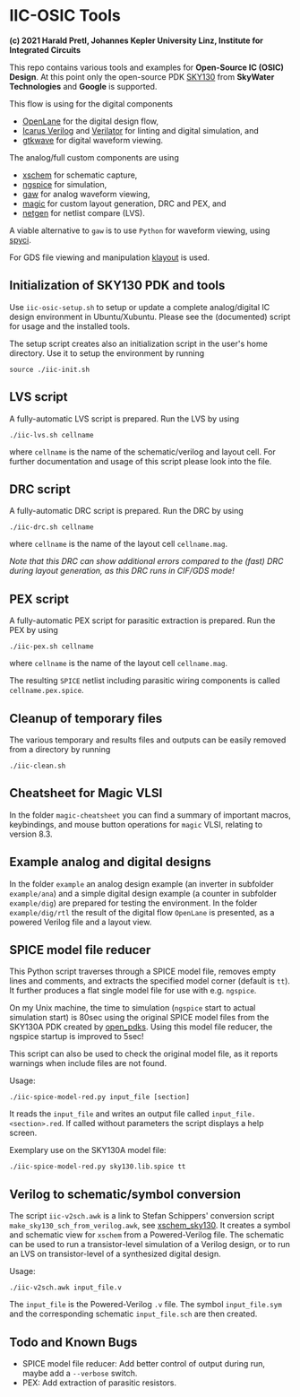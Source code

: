 # IIC-OSIC Tools

**(c) 2021 Harald Pretl, Johannes Kepler University Linz, Institute for Integrated Circuits**

This repo contains various tools and examples for **Open-Source IC (OSIC) Design**. At this point only the open-source PDK [SKY130](https://github.com/google/skywater-pdk) from **SkyWater Technologies** and **Google** is supported.

This flow is using for the digital components
* [OpenLane](https://github.com/The-OpenROAD-Project/OpenLane) for the digital design flow,
* [Icarus Verilog](http://iverilog.icarus.com) and [Verilator](https://www.veripool.org/verilator/) for linting and digital simulation, and
* [gtkwave](http://gtkwave.sourceforge.net) for digital waveform viewing.

The analog/full custom components are using
* [xschem](https://github.com/StefanSchippers/xschem) for schematic capture,
* [ngspice](http://ngspice.sourceforge.net) for simulation,
* [gaw](https://github.com/StefanSchippers/xschem-gaw) for analog waveform viewing,
* [magic](https://github.com/RTimothyEdwards/magic) for custom layout generation, DRC and PEX, and
* [netgen](https://github.com/RTimothyEdwards/netgen) for netlist compare (LVS).

A viable alternative to `gaw` is to use `Python` for waveform viewing, using [spyci](https://github.com/gmagno/spyci).

For GDS file viewing and manipulation [klayout](https://www.klayout.de) is used.

## Initialization of SKY130 PDK and tools

Use `iic-osic-setup.sh` to setup or update a complete analog/digital IC design environment in Ubuntu/Xubuntu. Please see the (documented) script for usage and the installed tools.

The setup script creates also an initialization script in the user's home directory. Use it to setup the environment by running

```shell
source ./iic-init.sh
```

## LVS script

A fully-automatic LVS script is prepared. Run the LVS by using 

```shell
./iic-lvs.sh cellname
```

where `cellname` is the name of the schematic/verilog and layout cell. For further documentation and usage of this script please look into the file.

## DRC script

A fully-automatic DRC script is prepared. Run the DRC by using 

```shell
./iic-drc.sh cellname
```

where `cellname` is the name of the layout cell `cellname.mag`. 

_Note that this DRC can show additional errors compared to the (fast) DRC during layout generation, as this DRC runs in CIF/GDS mode!_

## PEX script

A fully-automatic PEX script for parasitic extraction is prepared. Run the PEX by using 

```shell
./iic-pex.sh cellname
```

where `cellname` is the name of the layout cell `cellname.mag`.

The resulting `SPICE` netlist including parasitic wiring components is called `cellname.pex.spice`.

## Cleanup of temporary files

The various temporary and results files and outputs can be easily removed from a directory by running

```shell
./iic-clean.sh
```

## Cheatsheet for Magic VLSI

In the folder `magic-cheatsheet` you can find a summary of important macros, keybindings, and mouse button operations for `magic` VLSI, relating to version 8.3.

## Example analog and digital designs

In the folder `example` an analog design example (an inverter in subfolder `example/ana`) and a simple digital design example (a counter in subfolder `example/dig`) are prepared for testing the environment. In the folder `example/dig/rtl` the result of the digital flow `OpenLane` is presented, as a powered Verilog file and a layout view.

## SPICE model file reducer

This Python script traverses through a SPICE model file, removes empty lines and comments, and extracts the
specified model corner (default is `tt`). It further produces a flat single model file for use with e.g. `ngspice`.

On my Unix machine, the time to simulation (`ngspice` start to actual simulation start) is 80sec using the
original SPICE model files from the SKY130A PDK created by [open_pdks](https://github.com/RTimothyEdwards/open_pdks).
Using this model file reducer, the ngspice startup is improved to 5sec!

This script can also be used to check the original model file, as it reports warnings when include files
are not found.

Usage:
```shell
./iic-spice-model-red.py input_file [section]
```

It reads the `input_file` and writes an output file called `input_file.<section>.red`. If called without parameters
the script displays a help screen.

Exemplary use on the SKY130A model file:
```shell
./iic-spice-model-red.py sky130.lib.spice tt
```

## Verilog to schematic/symbol conversion

The script `iic-v2sch.awk` is a link to Stefan Schippers' conversion script `make_sky130_sch_from_verilog.awk`, see [xschem_sky130](https://github.com/StefanSchippers/xschem_sky130). It creates a symbol and schematic view for `xschem` from a Powered-Verilog file. The schematic can be used to run a transistor-level simulation of a Verilog design, or to run an LVS on transistor-level of a synthesized digital design.

Usage:
```shell
./iic-v2sch.awk input_file.v
```

The `input_file` is the Powered-Verilog `.v` file. The symbol `input_file.sym` and the corresponding schematic `input_file.sch` are then created.

## Todo and Known Bugs

* SPICE model file reducer: Add better control of output during run, maybe add a `--verbose` switch.
* PEX: Add extraction of parasitic resistors.

